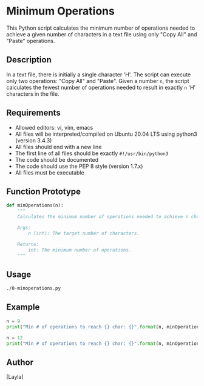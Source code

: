 # Minimum Operations

This Python script calculates the minimum number of operations needed to achieve a given number of characters in a text file using only "Copy All" and "Paste" operations.

## Description

In a text file, there is initially a single character 'H'. The script can execute only two operations: "Copy All" and "Paste". Given a number `n`, the script calculates the fewest number of operations needed to result in exactly `n` 'H' characters in the file.

## Requirements

- Allowed editors: vi, vim, emacs
- All files will be interpreted/compiled on Ubuntu 20.04 LTS using python3 (version 3.4.3)
- All files should end with a new line
- The first line of all files should be exactly `#!/usr/bin/python3`
- The code should be documented
- The code should use the PEP 8 style (version 1.7.x)
- All files must be executable

## Function Prototype

```python
def minOperations(n):
    """
    Calculates the minimum number of operations needed to achieve n characters.

    Args:
        n (int): The target number of characters.

    Returns:
        int: The minimum number of operations.
    """
```

## Usage

```bash
./0-minoperations.py
```

## Example

```python
n = 9
print("Min # of operations to reach {} char: {}".format(n, minOperations(n)))

n = 12
print("Min # of operations to reach {} char: {}".format(n, minOperations(n)))
```

## Author

[Layla]